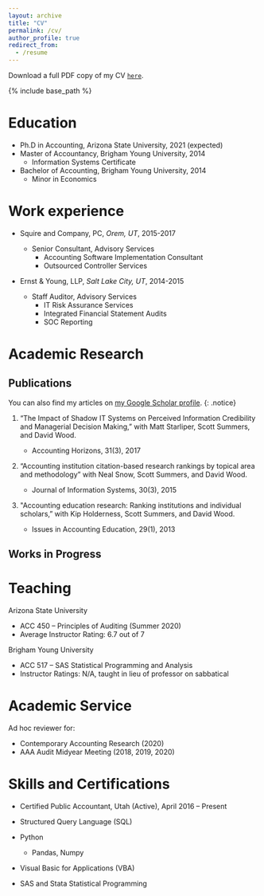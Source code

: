 ```yaml
---
layout: archive
title: "CV"
permalink: /cv/
author_profile: true
redirect_from:
  - /resume
---
```


Download a full PDF copy of my CV <a href="/files/cv.pdf">`here`</a>.

{% include base_path %}

Education
======
* Ph.D in Accounting, Arizona State University, 2021 (expected)
* Master of Accountancy, Brigham Young University, 2014
  * Information Systems Certificate
* Bachelor of Accounting, Brigham Young University, 2014
  * Minor in Economics


Work experience
======
* Squire and Company, PC, _Orem, UT_, 2015-2017
  * Senior Consultant, Advisory Services
    * Accounting Software Implementation Consultant
    * Outsourced Controller Services

* Ernst & Young, LLP, _Salt Lake City, UT_, 2014-2015
  * Staff Auditor, Advisory Services
    * IT Risk Assurance Services
    * Integrated Financial Statement Audits
    * SOC Reporting



Academic Research
======

Publications
-----
You can also find my articles on <a href="https://scholar.google.com/citations?user=vu9p_eAAAAAJ&hl=en">my Google Scholar profile</a>.
{: .notice}


1. “The Impact of Shadow IT Systems on Perceived Information Credibility and Managerial Decision Making,” with Matt Starliper, Scott Summers, and David Wood.
    * Accounting Horizons, 31(3), 2017

2. “Accounting institution citation-based research rankings by topical area and methodology” with Neal Snow, Scott Summers, and David Wood.
    * Journal of Information Systems, 30(3), 2015

3. "Accounting education research: Ranking institutions and individual scholars,” with Kip Holderness, Scott Summers, and David Wood.
    * Issues in Accounting Education, 29(1), 2013


Works in Progress
-----

<!---
  <ul>{% for post in site.publications %}
    {% include archive-single-cv.html %}
  {% endfor %}</ul>
--->

Teaching
======
Arizona State University
  * ACC 450 – Principles of Auditing (Summer 2020)
  * Average Instructor Rating: 6.7 out of 7

Brigham Young University
  * ACC 517 – SAS Statistical Programming and Analysis
  * Instructor Ratings: N/A, taught in lieu of professor on sabbatical

Academic Service
======
Ad hoc reviewer for:
* Contemporary Accounting Research (2020)
* AAA Audit Midyear Meeting (2018, 2019, 2020)

Skills and Certifications
======
* Certified Public Accountant, Utah (Active), April 2016 – Present

* Structured Query Language (SQL)
* Python
  * Pandas, Numpy
* Visual Basic for Applications (VBA)
* SAS and Stata Statistical Programming
